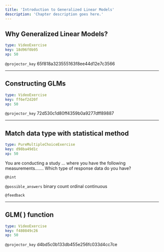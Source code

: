 ```yaml
---
title: 'Introduction to Generalized Linear Models'
description: 'Chapter description goes here.'
---
```


## Why Generalized Linear Models?

```yaml
type: VideoExercise
key: 18d96f0b95
xp: 50
```

`@projector_key`
65f818a323555163f8ee44d12e7c3566

---

## Constructing GLMs

```yaml
type: VideoExercise
key: ff6ef2d20f
xp: 50
```

`@projector_key`
72d530c1d80ff4359b0a9277dff89887

---

## Match data type with statistical method

```yaml
type: PureMultipleChoiceExercise
key: d98ba49d1c
xp: 50
```

You are conducting a study ... where you have the following measurements.......
Which type of response data do you have?

`@hint`


`@possible_answers`
binary
count
ordinal
continuous

`@feedback`


---

## GLM( ) function

```yaml
type: VideoExercise
key: f480849c26
xp: 50
```

`@projector_key`
d4bd5c0b133db455e256fc033d4cc7ce
